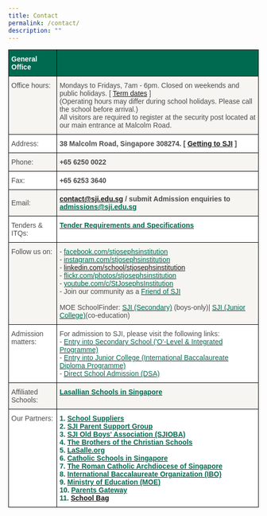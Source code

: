 ```yaml
---
title: Contact
permalink: /contact/
description: ""
---
```

<style type="text/css">
.tg  {border-collapse:collapse;border-spacing:0;}
.tg td{border-color:black;border-style:solid;border-width:1px;font-family:Arial, sans-serif;font-size:14px;
  overflow:hidden;padding:10px 5px;word-break:normal;}
.tg th{border-color:black;border-style:solid;border-width:1px;font-family:Arial, sans-serif;font-size:14px;
  font-weight:normal;overflow:hidden;padding:10px 5px;word-break:normal;}
.tg .tg-mku2{background-color:#F6F5F2;color:#4C4B4B;text-align:left;vertical-align:top}
.tg .tg-gdnd{background-color:#FFF;color:#4C4B4B;text-align:left;vertical-align:middle}
.tg .tg-9gpo{background-color:#FFF;color:#006A51;font-weight:bold;text-align:left;vertical-align:top}
.tg .tg-gy1k{background-color:#FFF;color:#4C4B4B;font-weight:bold;text-align:left;vertical-align:top}
.tg .tg-p7k1{background-color:#006A51;color:#4C4B4B;font-weight:bold;text-align:center;vertical-align:middle}
.tg .tg-3uni{background-color:#006A51;color:#FFF;font-weight:bold;text-align:left;vertical-align:top}
.tg .tg-ryqi{background-color:#F6F5F2;color:#4C4B4B;text-align:left;vertical-align:middle}
.tg .tg-xtjr{background-color:#F6F5F2;color:#4C4B4B;font-weight:bold;text-align:left;vertical-align:top}
.tg .tg-5avn{background-color:#F6F5F2;color:#006A51;font-weight:bold;text-align:left;vertical-align:top}
.tg .tg-xd5l{background-color:#FFF;color:#4C4B4B;text-align:left;vertical-align:top}
</style>
<table class="tg">
<thead>
  <tr>
    <th class="tg-3uni">General Office</th>
    <th class="tg-p7k1"></th>
  </tr>
</thead>
<tbody>
  <tr>
    <td class="tg-mku2"><span style="color:#4C4B4B">Office hours:</span></td>
    <td class="tg-mku2"><span style="color:#4C4B4B">Mondays to Fridays, 7am - 6pm. Closed on weekends and public holidays. [</span> <a href="https://www.sji.edu.sg/community/students/terms-n-holidays">Term dates</a> <span style="color:#4C4B4B">]</span><br><span style="color:#4C4B4B">(Operating hours may differ during school holidays. Please call the school before arrival.)</span><br><span style="color:#4C4B4B">All visitors are required to register at the security post located at our main entrance at Malcolm Road.</span></td>
  </tr>
  <tr>
    <td class="tg-gdnd"><span style="color:#4C4B4B">Address:</span></td>
    <td class="tg-gy1k">38 Malcolm Road, Singapore 308274. <span style="color:#4C4B4B">[</span> <a href="https://www.sji.edu.sg/contact#_ptoh_78094">Getting to SJI</a> <span style="color:#4C4B4B">]</span></td>
  </tr>
  <tr>
    <td class="tg-ryqi"><span style="color:#4C4B4B">Phone:</span></td>
    <td class="tg-xtjr">+65 6250 0022</td>
  </tr>
  <tr>
    <td class="tg-gdnd"><span style="color:#4C4B4B">Fax:</span></td>
    <td class="tg-gy1k">+65 6253 3640</td>
  </tr>
  <tr>
    <td class="tg-ryqi"><span style="color:#4C4B4B">Email:</span></td>
    <td class="tg-5avn"><a href="mailto:contact@sji.edu.sg">contact@sji.edu.sg</a> <span style="color:#4C4B4B">/ submit Admission enquiries to</span> <a href="mailto:admissions@sji.edu.sg"><span style="text-decoration:none;color:#006A51">admissions@sji.edu.sg</span></a></td>
  </tr>
  <tr>
    <td class="tg-gdnd"><span style="color:#4C4B4B">Tenders &amp; ITQs:</span></td>
    <td class="tg-9gpo"><a href="https://www.sji.edu.sg/contact/sji-tenders"><span style="text-decoration:none;color:#006A51">Tender Requirements and Specifications</span></a></td>
  </tr>
  <tr>
    <td class="tg-mku2"><span style="color:#4C4B4B">Follow us on:</span></td>
    <td class="tg-mku2">- <a href="https://www.facebook.com/stjosephsinstitution/" target="_blank" rel="noopener noreferrer"><span style="text-decoration:none;color:#006A51">facebook.com/stjosephsinstitution</span></a><br>- <a href="https://www.instagram.com/stjosephsinstitution/" target="_blank" rel="noopener noreferrer"><span style="text-decoration:none;color:#006A51">instagram.com/stjosephsinstitution</span></a><br>- <a href="https://www.linkedin.com/school/stjosephsinstitution" target="_blank" rel="noopener noreferrer">linkedin.com/school/stjosephsinstitution</a><br>- <a href="https://www.flickr.com/photos/stjosephsinstitution/" target="_blank" rel="noopener noreferrer"><span style="text-decoration:none;color:#006A51">flickr.com/photos/stjosephsinstitution</span></a><br>- <a href="https://www.youtube.com/c/StJosephsInstitution" target="_blank" rel="noopener noreferrer"><span style="text-decoration:none;color:#006A51">youtube.com/c/StJosephsInstitution</span></a><br>- Join our community as a <a href="https://www.sji.edu.sg/community/friends-of-sji" target="_blank" rel="noopener noreferrer"><span style="text-decoration:none;color:#006A51">Friend of SJI</span></a><br><br>MOE SchoolFinder: <a href="https://www.moe.gov.sg/schoolfinder/schooldetail?schoolname=st-josephs-institution-secondary" target="_blank" rel="noopener noreferrer"><span style="text-decoration:none;color:#006A51">SJI (Secondary)</span></a> <span style="color:#4C4B4B">(boys-only)|</span> <a href="https://www.moe.gov.sg/schoolfinder/schooldetail?schoolname=st-josephs-institution-junior-college" target="_blank" rel="noopener noreferrer"><span style="text-decoration:none;color:#006A51">SJI (Junior College)</span></a><span style="color:#4C4B4B">(co-education)</span></td>
  </tr>
  <tr>
    <td class="tg-xd5l"><span style="color:#4C4B4B">Admission matters:</span></td>
    <td class="tg-gdnd"><span style="color:#4C4B4B">For admission to SJI, please visit the following links:</span><br>- <a href="https://www.sji.edu.sg/admission/o-level-n-integrated-programme" target="_blank" rel="noopener noreferrer"><span style="text-decoration:none;color:#006A51">Entry into Secondary School ('O'-Level &amp; Integrated Programme)</span></a><br>- <a href="https://www.sji.edu.sg/admission/international-baccalaureate-diploma-programme" target="_blank" rel="noopener noreferrer"><span style="text-decoration:none;color:#006A51">Entry into Junior College (International Baccalaureate Diploma Programme)</span></a><br>- <a href="https://www.sji.edu.sg/admission/dsa-at-sji" target="_blank" rel="noopener noreferrer"><span style="text-decoration:none;color:#006A51">Direct School Admission (DSA)</span></a></td>
  </tr>
  <tr>
    <td class="tg-ryqi"><span style="color:#4C4B4B">Affiliated Schools:</span></td>
    <td class="tg-5avn"><a href="https://www.sji.edu.sg/about-sji/the-de-la-salle-brothers/lasallian-schools"><span style="text-decoration:none;color:#006A51">Lasallian Schools in Singapore</span></a></td>
  </tr>
  <tr>
    <td class="tg-xd5l"><span style="color:#4C4B4B">Our Partners:</span></td>
    <td class="tg-9gpo">1. <a href="https://www.sji.edu.sg/contact#_ptoh_92827" target="_blank" rel="noopener noreferrer"><span style="text-decoration:none;color:#006A51">School Suppliers</span></a><br>2. <a href="https://www.sji.edu.sg/community/parents/join-sji-psg" target="_blank" rel="noopener noreferrer"><span style="text-decoration:none;color:#006A51">SJI Parent Support Group</span></a><br>3. <a href="http://www.sjioba.org/" target="_blank" rel="noopener noreferrer"><span style="text-decoration:none;color:#006A51">SJI Old Boys' Association (SJIOBA)</span></a><br>4. <a href="https://www.sji.edu.sg/about-sji/the-de-la-salle-brothers" target="_blank" rel="noopener noreferrer"><span style="text-decoration:none;color:#006A51">The Brothers of the Christian Schools</span></a><br>5. <a href="https://www.lasalle.org/en/" target="_blank" rel="noopener noreferrer"><span style="text-decoration:none;color:#006A51">LaSalle.org</span></a><br>6. <a href="http://accs.sg/directory/" target="_blank" rel="noopener noreferrer"><span style="text-decoration:none;color:#006A51">Catholic Schools in Singapore</span></a><br>7. <a href="https://www.catholic.sg/" target="_blank" rel="noopener noreferrer"><span style="text-decoration:none;color:#006A51">The Roman Catholic Archdiocese of Singapore</span></a><br>8. <a href="https://www.ibo.org/programmes/diploma-programme" target="_blank" rel="noopener noreferrer"><span style="text-decoration:none;color:#006A51">International Baccalaureate Organization (IBO)</span></a><br>9. <a href="http://www.moe.gov.sg/" target="_blank" rel="noopener noreferrer"><span style="text-decoration:none;color:#006A51">Ministry of Education (MOE)</span></a><br>10. <a href="https://pg.moe.edu.sg/" target="_blank" rel="noopener noreferrer"><span style="text-decoration:none;color:#006A51">Parents Gateway</span></a><br>11. <a href="http://schoolbag.sg/" target="_blank" rel="noopener noreferrer">School Bag</a></td>
  </tr>
</tbody>
</table>